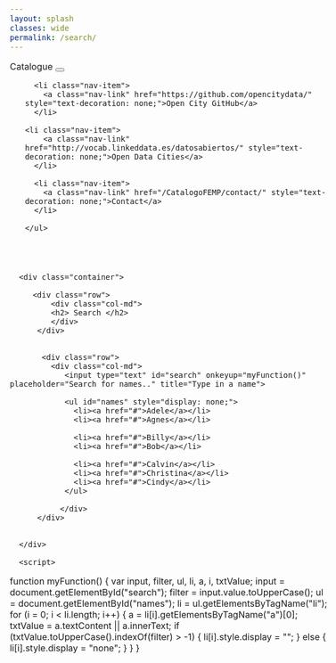 ```yaml
---
layout: splash
classes: wide
permalink: /search/
---
```


<html>
  <head>
    <meta name="viewport" content="width=device-width, initial-scale=1.0">
    <meta charset="utf-8">
    <link id="u-page-google-font" rel="stylesheet" href="https://fonts.googleapis.com/css?family=Abril+Fatface:400">
    


<link rel="stylesheet" href="https://maxcdn.bootstrapcdn.com/bootstrap/4.5.2/css/bootstrap.min.css">
  <script src="https://ajax.googleapis.com/ajax/libs/jquery/3.5.1/jquery.min.js"></script>
  <script src="https://cdnjs.cloudflare.com/ajax/libs/popper.js/1.16.0/umd/popper.min.js"></script>
  <script src="https://maxcdn.bootstrapcdn.com/bootstrap/4.5.2/js/bootstrap.min.js"></script>
<link rel="stylesheet" href="https://maxcdn.bootstrapcdn.com/bootstrap/4.0.0/css/bootstrap.min.css" integrity="sha384-Gn5384xqQ1aoWXA+058RXPxPg6fy4IWvTNh0E263XmFcJlSAwiGgFAW/dAiS6JXm" crossorigin="anonymous">
	
<link href="/CatalogoFEMP/stylesheet.css" rel="stylesheet"/>
	
	    
 <div class="navMenu">   
    <nav class="navbar navbar-expand-lg navbar-light bg-light">
  <a class="navbar-brand" href="https://opencitydata.github.io/CatalogoFEMP/" style="text-decoration: none;">Catalogue</a>
  <button class="navbar-toggler" type="button" data-toggle="collapse" data-target="#navbarResponsive" aria-controls="navbarResponsive" aria-expanded="false" aria-label="Toggle navigation">
    <span class="navbar-toggler-icon"></span>
  </button>

  <div class="collapse navbar-collapse" id="navbarResponsive">
    <ul class="navbar-nav mr-auto">

      <li class="nav-item">
        <a class="nav-link" href="https://github.com/opencitydata/" style="text-decoration: none;">Open City GitHub</a>
      </li>
	    
	<li class="nav-item">
        <a class="nav-link" href="http://vocab.linkeddata.es/datosabiertos/" style="text-decoration: none;">Open Data Cities</a>
      </li>
      
      <li class="nav-item">
        <a class="nav-link" href="/CatalogoFEMP/contact/" style="text-decoration: none;">Contact</a>
      </li>
      
    </ul>
  </div>
</nav>
<br><br>
</div>
	  
  </head>
	
		
  <body class="bodyc" style="font-size: 16px;">
	
	  <div class="container">
		
		 <div class="row">	   
			 <div class="col-md">
			 <h2> Search </h2>
			 </div>
		  </div>
		  
		 
		   <div class="row">			   
			 <div class="col-md">
			   	<input type="text" id="search" onkeyup="myFunction()" placeholder="Search for names.." title="Type in a name">

				<ul id="names" style="display: none;">
				  <li><a href="#">Adele</a></li>
				  <li><a href="#">Agnes</a></li>

				  <li><a href="#">Billy</a></li>
				  <li><a href="#">Bob</a></li>

				  <li><a href="#">Calvin</a></li>
				  <li><a href="#">Christina</a></li>
				  <li><a href="#">Cindy</a></li>
				</ul>
				 
			   </div>
		  </div>
		  
		  
	  </div>  
	  
	  <script>
function myFunction() {
    var input, filter, ul, li, a, i, txtValue;
    input = document.getElementById("search");
    filter = input.value.toUpperCase();
    ul = document.getElementById("names");
    li = ul.getElementsByTagName("li");
    for (i = 0; i < li.length; i++) {
        a = li[i].getElementsByTagName("a")[0];
        txtValue = a.textContent || a.innerText;
        if (txtValue.toUpperCase().indexOf(filter) > -1) {
            li[i].style.display = "";
        } else {
            li[i].style.display = "none";
        }
    }
}
</script>
		  
	  
    
  </body>
</html>




